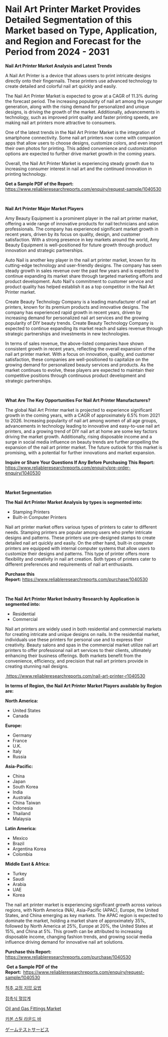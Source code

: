 <p><h1>Nail Art Printer Market Provides Detailed Segmentation of this Market based on Type, Application, and Region and Forecast for the Period from 2024 - 2031</h1></p><p><strong>Nail Art Printer Market Analysis and Latest Trends</strong></p>
<p><p>A Nail Art Printer is a device that allows users to print intricate designs directly onto their fingernails. These printers use advanced technology to create detailed and colorful nail art quickly and easily.</p><p>The Nail Art Printer Market is expected to grow at a CAGR of 11.3% during the forecast period. The increasing popularity of nail art among the younger generation, along with the rising demand for personalized and unique designs, is driving the growth of the market. Additionally, advancements in technology, such as improved print quality and faster printing speeds, are making nail art printers more attractive to consumers.</p><p>One of the latest trends in the Nail Art Printer Market is the integration of smartphone connectivity. Some nail art printers now come with companion apps that allow users to choose designs, customize colors, and even import their own photos for printing. This added convenience and customization options are expected to further drive market growth in the coming years.</p><p>Overall, the Nail Art Printer Market is experiencing steady growth due to increasing consumer interest in nail art and the continued innovation in printing technology.</p></p>
<p><strong>Get a Sample PDF of the Report:&nbsp;</strong> <a href="https://www.reliableresearchreports.com/enquiry/request-sample/1040530">https://www.reliableresearchreports.com/enquiry/request-sample/1040530</a></p>
<p>&nbsp;</p>
<p><strong>Nail Art Printer Major Market Players</strong></p>
<p><p>Amy Beauty Equipment is a prominent player in the nail art printer market, offering a wide range of innovative products for nail technicians and salon professionals. The company has experienced significant market growth in recent years, driven by its focus on quality, design, and customer satisfaction. With a strong presence in key markets around the world, Amy Beauty Equipment is well-positioned for future growth through product innovation and strategic partnerships.</p><p>Auto Nail is another key player in the nail art printer market, known for its cutting-edge technology and user-friendly designs. The company has seen steady growth in sales revenue over the past few years and is expected to continue expanding its market share through targeted marketing efforts and product development. Auto Nail's commitment to customer service and product quality has helped establish it as a top competitor in the Nail Art Printer market.</p><p>Create Beauty Technology Company is a leading manufacturer of nail art printers, known for its premium products and innovative designs. The company has experienced rapid growth in recent years, driven by increasing demand for personalized nail art services and the growing popularity of DIY beauty trends. Create Beauty Technology Company is expected to continue expanding its market reach and sales revenue through strategic partnerships and investments in new technologies.</p><p>In terms of sales revenue, the above-listed companies have shown consistent growth in recent years, reflecting the overall expansion of the nail art printer market. With a focus on innovation, quality, and customer satisfaction, these companies are well-positioned to capitalize on the growing demand for personalized beauty services and products. As the market continues to evolve, these players are expected to maintain their competitive positions through continuous product development and strategic partnerships.</p></p>
<p>&nbsp;</p>
<p><strong>What Are The Key Opportunities For Nail Art Printer Manufacturers?</strong></p>
<p><p>The global Nail Art Printer market is projected to experience significant growth in the coming years, with a CAGR of approximately 6.5% from 2021 to 2026. Increasing popularity of nail art among women of all age groups, advancements in technology leading to innovative and easy-to-use nail art printers, and a growing trend of DIY nail art at home are some key factors driving the market growth. Additionally, rising disposable income and a surge in social media influence on beauty trends are further propelling the expansion of the nail art printer market. The future outlook for this market is promising, with a potential for further innovations and market expansion.</p></p>
<p><strong>Inquire or Share Your Questions If Any Before Purchasing This Report:</strong> <a href="https://www.reliableresearchreports.com/enquiry/pre-order-enquiry/1040530">https://www.reliableresearchreports.com/enquiry/pre-order-enquiry/1040530</a></p>
<p>&nbsp;</p>
<p><strong>Market Segmentation</strong></p>
<p><strong>The Nail Art Printer Market Analysis by types is segmented into:</strong></p>
<p><ul><li>Stamping Printers</li><li>Built-in Computer Printers</li></ul></p>
<p><p>Nail art printer market offers various types of printers to cater to different needs. Stamping printers are popular among users who prefer intricate designs and patterns. These printers use pre-designed stamps to create detailed nail art quickly and easily. On the other hand, built-in computer printers are equipped with internal computer systems that allow users to customize their designs and patterns. This type of printer offers more flexibility and creativity in nail art creation. Both types of printers cater to different preferences and requirements of nail art enthusiasts.</p></p>
<p><strong>Purchase this Report:&nbsp;</strong><a href="https://www.reliableresearchreports.com/purchase/1040530">https://www.reliableresearchreports.com/purchase/1040530</a></p>
<p>&nbsp;</p>
<p><strong>The Nail Art Printer Market Industry Research by Application is segmented into:</strong></p>
<p><ul><li>Residential</li><li>Commercial</li></ul></p>
<p><p>Nail art printers are widely used in both residential and commercial markets for creating intricate and unique designs on nails. In the residential market, individuals use these printers for personal use and to express their creativity. Beauty salons and spas in the commercial market utilize nail art printers to offer professional nail art services to their clients, ultimately enhancing their business offerings. Both markets benefit from the convenience, efficiency, and precision that nail art printers provide in creating stunning nail designs.</p></p>
<p><a href="https://www.reliableresearchreports.com/nail-art-printer-r1040530">&nbsp;https://www.reliableresearchreports.com/nail-art-printer-r1040530</a></p>
<p><strong>In terms of Region, the Nail Art Printer Market Players available by Region are:</strong></p>
<p>
    <p> <strong> North America: </strong>
        <ul>
            <li>United States</li>
            <li>Canada</li>
        </ul>
        </p> 
    <p> <strong> Europe: </strong>
        <ul>
            <li>Germany</li>
            <li>France</li>
            <li>U.K.</li>
            <li>Italy</li>
            <li>Russia</li>
        </ul>
        </p> 
    <p> <strong> Asia-Pacific: </strong>
        <ul>
            <li>China</li>
            <li>Japan</li>
            <li>South Korea</li>
            <li>India</li>
            <li>Australia</li>
            <li>China Taiwan</li>
            <li>Indonesia</li>
            <li>Thailand</li>
            <li>Malaysia</li>
        </ul>
        </p> 
    <p> <strong> Latin America: </strong>
        <ul>
            <li>Mexico</li>
            <li>Brazil</li>
            <li>Argentina Korea</li>
            <li>Colombia</li>
        </ul>
        </p> 
    <p> <strong> Middle East & Africa: </strong>
        <ul>
            <li>Turkey</li>
            <li>Saudi</li>
            <li>Arabia</li>
            <li>UAE</li>
            <li>Korea</li>
        </ul>
    </p>
    </p>
<p><p>The nail art printer market is experiencing significant growth across various regions, with North America (NA), Asia-Pacific (APAC), Europe, the United States, and China emerging as key markets. The APAC region is expected to dominate the market, holding a market share of approximately 35%, followed by North America at 25%, Europe at 20%, the United States at 15%, and China at 5%. This growth can be attributed to increasing disposable income, changing fashion trends, and growing social media influence driving demand for innovative nail art solutions.</p></p>
<p><strong>Purchase this Report: </strong><a href="https://www.reliableresearchreports.com/purchase/1040530">https://www.reliableresearchreports.com/purchase/1040530</a></p>
<p>&nbsp;<strong>Get a Sample PDF of the Report:&nbsp;&nbsp;</strong><a href="https://www.reliableresearchreports.com/enquiry/request-sample/1040530">https://www.reliableresearchreports.com/enquiry/request-sample/1040530</a></p>
<p><strong></strong></p>
<p><p><a href="https://github.com/WilburKihn5676/Market-Research-Report-List-1/blob/main/305131426447.md">척추 교정 지압 요법</a></p><p><a href="https://github.com/wallacBahrtyinger567686/Market-Research-Report-List-1/blob/main/260321126450.md">접촉식 혈압계</a></p><p><a href="https://github.com/jodemen/Market-Research-Report-List-2/blob/main/oil-and-gas-fittings-market.md">Oil and Gas Fittings Market</a></p><p><a href="https://medium.com/@adonispellea2022/%ED%83%84%EC%86%8C%EA%B0%95-%EB%9D%BC%EC%9A%B4%EB%93%9C-%EB%B0%94-%EC%8B%9C%EC%9E%A5-%EC%A7%80%ED%91%9C-%ED%95%B4%EB%8F%85-%EC%8B%9C%EC%9E%A5-%EC%A0%90%EC%9C%A0%EC%9C%A8-%ED%8A%B8%EB%A0%8C%EB%93%9C-%EB%B0%8F-%EC%84%B1%EC%9E%A5-%ED%8C%A8%ED%84%B4-3acf1edf2c9a">카본 스틸 라운드 바</a></p><p><a href="https://medium.com/@rusty-marie2024/%E3%83%87%E3%82%B3%E3%83%BC%E3%83%87%E3%82%A3%E3%83%B3%E3%82%B0%E3%82%B2%E3%83%BC%E3%83%A0%E3%83%86%E3%82%B9%E3%83%88%E3%82%B5%E3%83%BC%E3%83%93%E3%82%B9%E5%B8%82%E5%A0%B4%E3%83%A1%E3%83%88%E3%83%AA%E3%82%AF%E3%82%B9-%E5%B8%82%E5%A0%B4%E3%82%B7%E3%82%A7%E3%82%A2-%E3%83%88%E3%83%AC%E3%83%B3%E3%83%89-%E6%88%90%E9%95%B7%E3%83%91%E3%82%BF%E3%83%BC%E3%83%B3-f456bb4ffeb1">ゲームテストサービス</a></p></p>